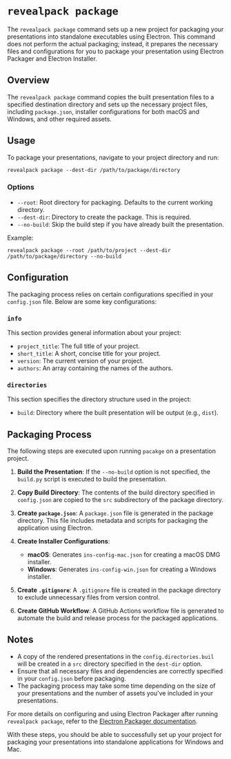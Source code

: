 # `revealpack package`

The `revealpack package` command sets up a new project for packaging your presentations into standalone executables using Electron. This command does not perform the actual packaging; instead, it prepares the necessary files and configurations for you to package your presentation using Electron Packager and Electron Installer.

## Overview

The `revealpack package` command copies the built presentation files to a specified destination directory and sets up the necessary project files, including `package.json`, installer configurations for both macOS and Windows, and other required assets.

## Usage

To package your presentations, navigate to your project directory and run:

```
revealpack package --dest-dir /path/to/package/directory
```

### Options

- `--root`: Root directory for packaging. Defaults to the current working directory.
- `--dest-dir`: Directory to create the package. This is required.
- `--no-build`: Skip the build step if you have already built the presentation.

Example:

```
revealpack package --root /path/to/project --dest-dir /path/to/package/directory --no-build
```

## Configuration

The packaging process relies on certain configurations specified in your `config.json` file. Below are some key configurations:

### `info`

This section provides general information about your project:

- `project_title`: The full title of your project.
- `short_title`: A short, concise title for your project.
- `version`: The current version of your project.
- `authors`: An array containing the names of the authors.

### `directories`

This section specifies the directory structure used in the project:

- `build`: Directory where the built presentation will be output (e.g., `dist`).

## Packaging Process

The following steps are executed upon running `pacakge` on a presentation project.

1. **Build the Presentation**: If the `--no-build` option is not specified, the `build.py` script is executed to build the presentation.

2. **Copy Build Directory**: The contents of the build directory specified in `config.json` are copied to the `src` subdirectory of the package directory.

3. **Create `package.json`**: A `package.json` file is generated in the package directory. This file includes metadata and scripts for packaging the application using Electron.

4. **Create Installer Configurations**:
    - **macOS**: Generates `ins-config-mac.json` for creating a macOS DMG installer.
    - **Windows**: Generates `ins-config-win.json` for creating a Windows installer.

5. **Create `.gitignore`**: A `.gitignore` file is created in the package directory to exclude unnecessary files from version control.

6. **Create GitHub Workflow**: A GitHub Actions workflow file is generated to automate the build and release process for the packaged applications.

## Notes

- A copy of the rendered presentations in the `config.directories.buil` will be created in a `src` directory specified in the `dest-dir` option.
- Ensure that all necessary files and dependencies are correctly specified in your `config.json` before packaging.
- The packaging process may take some time depending on the size of your presentations and the number of assets you've included in your presentations.

For more details on configuring and using Electron Packager after running `revealpack package`, refer to the [Electron Packager documentation](https://www.electronjs.org/docs/tutorial/application-packaging).

With these steps, you should be able to successfully set up your project for packaging your presentations into standalone applications for Windows and Mac.
